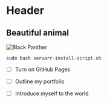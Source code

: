 # Header
## Beautiful animal
![Black Panther](https://i.pinimg.com/736x/70/c6/9c/70c69c7129971695bf7a1ffbdc09b2a7.jpg)

```
sudo bash servarr-install-script.sh
```

- [ ] Turn on GitHub Pages
- [ ] Outline my portfolio
- [ ] Introduce myself to the world

      

